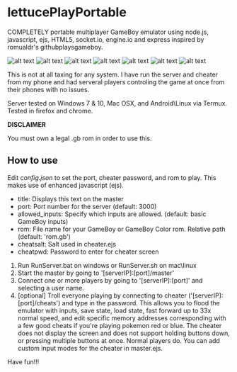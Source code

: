 lettucePlayPortable
==================
COMPLETELY portable multiplayer GameBoy emulator using node.js, javascript, ejs, HTML5, socket.io, engine.io and express inspired by romualdr's githubplaysgameboy.

![alt text](https://github.com/TomAgatchi/lettucePlayPortable/blob/master/screenshots/Screenshot_20180606-155649.png)
![alt text](https://github.com/TomAgatchi/lettucePlayPortable/blob/master/screenshots/Screenshot_20180606-155734.png)
![alt text](https://github.com/TomAgatchi/lettucePlayPortable/blob/master/screenshots/cheater.PNG)
![alt text](https://github.com/TomAgatchi/lettucePlayPortable/blob/master/screenshots/pkmnblue1.PNG)
![alt text](https://github.com/TomAgatchi/lettucePlayPortable/blob/master/screenshots/pkmnblue2.PNG)
![alt text](https://github.com/TomAgatchi/lettucePlayPortable/blob/master/screenshots/wof3.PNG)
![alt text](https://github.com/TomAgatchi/lettucePlayPortable/blob/master/screenshots/wof2.PNG)


This is not at all taxing for any system. I have run the server and cheater from my phone and had serveral players controling the game at once from their phones with no issues.
  
Server tested on Windows 7 & 10, Mac OSX, and Android\Linux via Termux. Tested in firefox and chrome.

**DISCLAIMER**

You must own a legal .gb rom in order to use this.

How to use
----------

Edit *config.json* to set the port, cheater password, and rom to play. This makes use of enhanced javascript (ejs).
* title: Displays this text on the master
* port: Port number for the server (default: 3000)
* allowed_inputs: Specify which inputs are allowed. (default: basic GameBoy inputs)
* rom: File name for your GameBoy or GameBoy Color rom. Relative path (default: 'rom.gb')
* cheatsalt: Salt used in cheater.ejs
* cheatpwd: Password to enter for cheater screen

1. Run RunServer.bat on windows or RunServer.sh on mac\linux
2. Start the master by going to '[serverIP]:[port]/master'
3. Connect one or more players by going to '[serverIP]:[port]' and selecting a user name.
4. [optional] Troll everyone playing by connecting to cheater ('[serverIP]:[port]/cheats') and type in the password. This allows you to flood   the emulator with inputs, save state, load state, fast forward up to 33x normal speed, and edit specific memory addresses corresponding with a few good cheats if you're playing pokemon red or blue. The cheater does not display the screen and does not support holding buttons down, or pressing multiple buttons at once. Normal players do. You can add custom input modes for the cheater in master.ejs. 
  
Have fun!!!

